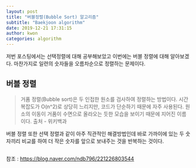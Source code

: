 ```yaml
---
layout: post
title: "버블정렬(Bubble Sort) 알고리즘"
subtitle: "Baekjoon algorithm"
date: 2019-12-21 17:31:15
author: kwon
categories: algorithm
---
```

저번 포스팅에서는 선택정렬에 대해 공부해보았고 이번에는 버블 정렬에 대해 알아보겠다. 마찬가지로 일련의 숫자들을 오름차순으로 정렬하는 문제이다.

## 버블 정렬
>거품 정렬(Bubble sort)은 두 인접한 원소를 검사하여 정렬하는 방법이다. 시간 복잡도가 O(n^2)로 상당히 느리지만, 코드가 단순하기 때문에 자주 사용된다. 원소의 이동이 거품이 수면으로 올라오는 듯한 모습을 보이기 때문에 지어진 이름이다.
출처 - 위키백과


버블 정렬 또한 선택 정렬과 같이 아주 직관적인 해결방법인데 바로 가까이에 있는 두 숫자끼리 비교를 하여 더 작은 숫자를 앞으로 보내주는 것을 반복하는 것이다.

```c

```


참조 : <https://blog.naver.com/ndb796/221226803544>
